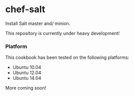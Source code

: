 # chef-salt

Install Salt master and/ minion.

This repository is currently under heavy development!

### Platform

This cookbook has been tested on the following platforms:

* Ubuntu 10.04
* Ubuntu 12.04
* Ubuntu 14.04

More coming soon!